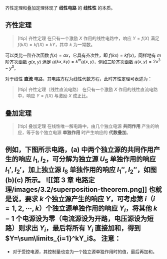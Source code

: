 齐性定理和叠加定理体现了 **线性电路** 的 **线性性** 的本质。
## 齐性定理

> [!tip] 齐性定理
> 在只有一个激励 $X$ 作用的线性电路中，响应 $Y=f(X)$ 满足 $f(kX)=kf(X)=kY$，其中 $k$ 为一常数。

可以类比一阶齐次函数 $f(x)=ax$，它具有齐次性，即 $f(kx)=kf(x)$，同样地有 $m$ 阶齐次函数 $g(x,y)$ 满足 $g(kx,ky)=k^mg(x,y)$，例如三阶齐次函数 $g(x,y)=2x^3-y^3$。

对于线性 **直流** 电路，其电路方程为线性代数方程，此时齐性定理可表述为：

> [!tip] 齐性定理（线性直流电路）
> 在只有一个激励 $X$ 作用的线性直流电路中，响应 $Y=f(X)$ 与激励 $X$ 成正比。
## 叠加定理

> [!tip] 叠加定理
> 在线性唯一解电路中，由几个独立电源 **共同作用** 产生的响应，等于各个独立电源 **单独作用** 时产生响应的 **代数叠加**。

例如，下图所示电路，(a) 中两个独立源的共同作用产生的响应 $I_1,I_2$，可分解为独立源 $U _{\mathrm{S}}$ 单独作用的响应 $I_1',I_2'$，加上独立源 $I _{\mathrm{S}}$ 单独作用的响应 $I_1'',I_2''$，如图 (b)(c) 所示。
![[第 3 章 电路定理/images/3.2/superposition-theorem.png]]
也就是说，要求 $k$ 个独立源产生的响应 $Y$，可考虑第 $i$（$i=1,2,\cdots,k$）个独立源单独作用的响应 $Y_i$，将其他 $k-1$ 个电源设为零（电流源设为开路，电压源设为短路）则求出 $Y_i$，最后将所有 $Y_i$ 直接加和，得到 $Y=\sum\limits_{i=1}^kY_i$。
注意：
- 
- 对于受控电源，其控制量也变为一个独立源单独作用时的值，最后再加和。